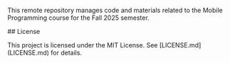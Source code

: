 This remote repository manages code and materials related to the Mobile Programming course for the Fall 2025 semester.



\## License

This project is licensed under the MIT License. See \[LICENSE.md](LICENSE.md) for details.

